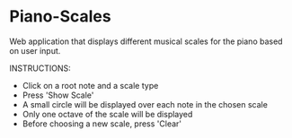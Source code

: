 # Piano-Scales
Web application that displays different musical scales for the piano based on user input. 

INSTRUCTIONS:
  - Click on a root note and a scale type
  - Press 'Show Scale'
  - A small circle will be displayed over each note in the chosen scale
  - Only one octave of the scale will be displayed
  - Before choosing a new scale, press 'Clear'


